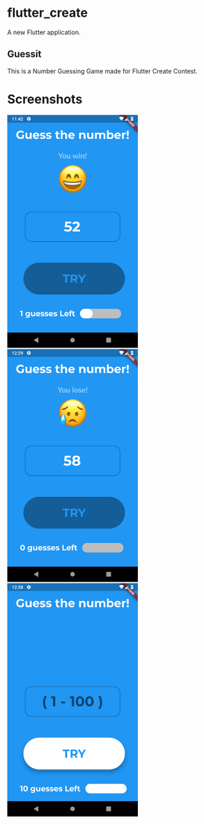 # flutter_create

A new Flutter application.

## Guessit

This is a Number Guessing Game made for Flutter Create Contest.


# Screenshots

<img src="https://github.com/ThalapathySiva/GuessIT/blob/master/assets/images/snap.png" width="300" /> 
<img src="https://github.com/ThalapathySiva/GuessIT/blob/master/assets/images/snap1.png" width="300" />
<img src="https://github.com/ThalapathySiva/GuessIT/blob/master/assets/images/snap2.png" width="300" />



